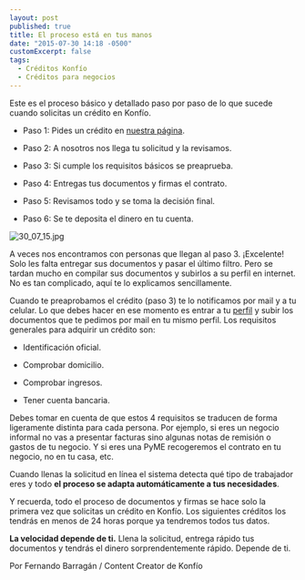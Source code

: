 ```yaml
---
layout: post
published: true
title: El proceso está en tus manos
date: "2015-07-30 14:18 -0500"
customExcerpt: false
tags: 
  - Créditos Konfío
  - Créditos para negocios
---
```






Este es el proceso básico y detallado paso por paso de lo que sucede cuando solicitas un crédito en Konfío. 

- Paso 1: Pides un crédito en [nuestra página](https://konfio.mx/inicio/registrate).

- Paso 2: A nosotros nos llega tu solicitud y la revisamos.

- Paso 3: Si cumple los requisitos básicos se preaprueba.

- Paso 4: Entregas tus documentos y firmas el contrato.

- Paso 5: Revisamos todo y se toma la decisión final.

- Paso 6: Se te deposita el dinero en tu cuenta.

![30_07_15.jpg]({{site.baseurl}}/img/30_07_15.jpg)


A veces nos encontramos con personas que llegan al paso 3. ¡Excelente! Solo les falta entregar sus documentos y pasar el último filtro. Pero se tardan mucho en compilar sus documentos y subirlos a su perfil en internet. No es tan complicado, aquí te lo explicamos sencillamente.

Cuando te preaprobamos el crédito (paso 3) te lo notificamos por mail y a tu celular.
Lo que debes hacer en ese momento es entrar a tu [perfil](https://konfio.mx/inicio/ingresa) y subir los documentos que te pedimos por mail en tu mismo perfil.
Los requisitos generales para adquirir un crédito son:

- Identificación oficial.

- Comprobar domicilio.

- Comprobar ingresos.

- Tener cuenta bancaria.

Debes tomar en cuenta de que estos 4 requisitos se traducen de forma ligeramente distinta para cada persona. Por ejemplo, si eres un negocio informal no vas a presentar facturas sino algunas notas de remisión o gastos de tu negocio. Y si eres una PyME recogeremos el contrato en tu negocio, no en tu casa, etc.

Cuando llenas la solicitud en línea el sistema detecta qué tipo de trabajador eres y todo **el proceso se adapta automáticamente a tus necesidades**.

Y recuerda, todo el proceso de documentos y firmas se hace solo la primera vez que solicitas un crédito en Konfío. Los siguientes créditos los tendrás en menos de 24 horas porque ya tendremos todos tus datos.

**La velocidad depende de ti.** Llena la solicitud, entrega rápido tus documentos y tendrás el dinero sorprendentemente rápido. Depende de ti.

Por Fernando Barragán / Content Creator de Konfío

